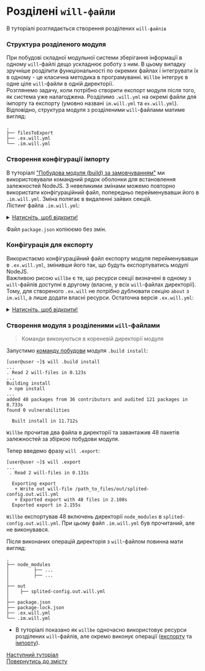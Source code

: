 # Розділені `will-файли`

В туторіалі розглядається створення розділених `will-файлів`

### <a name="split-file-structure"></a> Структура розділеного модуля
При побудові складної модульної системи зберігання інформації в одному `will`-файлі дещо ускладнює роботу з ним. В цьому випадку зручніше розділити функціональності по окремих файлах і інтегрувати їх в одному - це класична методика в програмуванні. `Willbe` інтегрує в одне ціле `will`-файли в одній директорії.  
Розглянемо задачу, коли потрібно створити експорт модуля після того, як система уже налагоджена. Розділимо `.will.yml` на окремі файли для імпорту та експорту (умовно названі `im.will.yml` та `ex.will.yml`). Відповідно, структура модуля з розділеними `will`-файлами матиме вигляд:

```
.
├── filesToExport
├── .ex.will.yml
└── .im.will.yml

```

### <a name="import-configuration"></a> Створення конфігурації імпорту  
В туторіалі ["Побудова модуля (build) за замовчуванням"](DefaultCriterionInWillFile.md) ми використовували командний рядок оболонки для встановлення залежностей NodeJS. З невеликими змінами можемо повторно використати конфігураційний файл, попередньо перейменувавши його в `.im.will.yml`. Зміна полягає в видаленні зайвих секцій.  
Лістинг файла `.im.will.yml`:
<details>
  <summary><u>Натисніть, щоб відкрити!</u></summary>

```yaml

about :

  name : splited-config
  description : "Splited module config"
  version : 0.0.1

step :

  npm.install :
    currentPath : '.'
    shell : npm install

build :

  install:
    steps :
      - npm.install
      
```

</details>


Файл `package.json` копіюємо без змін.

### <a name="export-configuration"></a> Конфігурація для експорту  
Використаємо конфігураційний файл експорту модуля перейменувавши в `.ex.will.yml`, змінивши його так, що будуть експортуватись модулі NodeJS.  
Важливою рисою `willbe` є те, що ресурси секції визначені в одному з `will`-файлів доступні в другому (власне, у всіх `will`-файлах директорії). Тому, для створеного `.ex.will` не потрібно дублювати секцію `about` з `im.will`, а лише додати власні ресурси.
Остаточна версія `.ex.will.yml`:
<details>
  <summary><u>Натисніть, щоб відкрити!</u></summary>

```yaml
path :

  out : 'out'
  fileToExport : './node_modules/*'

step  :

  export.single :
      inherit : predefined.export
      tar : 0
      export : path::fileToExport

build :

  export :
      criterion :
          default : 1
          export : 1
      steps :
          - export.single
          
```

</details>




### <a name="executions"></a> Створення модуля з розділеними `will`-файлами

> Команди виконуються в кореневій директорії модуля

Запустимо [команду побудови](#build-command) модуля `.build install`:

```
[user@user ~]$ will .build install
...
. Read 2 will-files in 0.123s
...
Building install
 > npm install 
...
added 48 packages from 36 contributors and audited 121 packages in 8.733s
found 0 vulnerabilities

  Built install in 11.712s

```

`Willbe` прочитав два файла в директорії та завантажив 48 пакетів залежностей за збіркою побудови модуля.

Тепер введемо фразу `will .export`:

```
[user@user ~]$ will .export
...
 . Read 2 will-files in 0.131s

  Exporting export
   + Write out will-file /path_to_files/out/splited-config.out.will.yml
   + Exported export with 48 files in 2.108s
  Exported export in 2.155s

```

`Willbe` експортував 48 включень директорії `node_modules` в `splited-config.out.will.yml`. При цьому файл `.im.will.yml` був прочитаний, але не виконувався.

Після виконаних операцій директорія з `will`-файлом повинна мати вигляд:

```
.
├── node_modules
│         ├── ...
│         ├── ...
│
├── out
│    ├── splited-config.out.will.yml
│ 
├── package.json
├── package-lock.json
├── .ex.will.yml
└── .im.will.yml

```

- В туторіалі показано як `willbe` одночасно використовує ресурси розділених `will`-файлів, але окремо виконує операції ([експорту](#export-command) та [імпорту](#build-command)).

[Наступний туторіал]()   
[Повернутись до змісту](../README.md#tutorials)